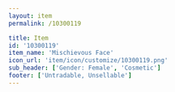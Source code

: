 ```yaml
---
layout: item
permalink: /10300119

title: Item
id: '10300119'
item_name: 'Mischievous Face'
icon_url: 'item/icon/customize/10300119.png'
sub_header: ['Gender: Female', 'Cosmetic']
footer: ['Untradable, Unsellable']
---
```

